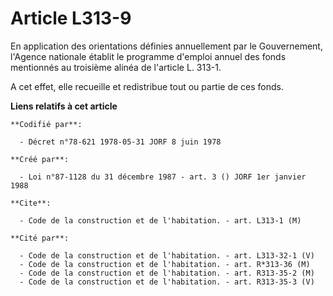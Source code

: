 # Article L313-9

En application des orientations définies annuellement par le Gouvernement, l'Agence nationale établit le programme d'emploi
annuel des fonds mentionnés au troisième alinéa de l'article L. 313-1.

A cet effet, elle recueille et redistribue tout ou partie de ces fonds.

**Liens relatifs à cet article**

	**Codifié par**:

	  - Décret n°78-621 1978-05-31 JORF 8 juin 1978

	**Créé par**:

	  - Loi n°87-1128 du 31 décembre 1987 - art. 3 () JORF 1er janvier 1988

	**Cite**:

	  - Code de la construction et de l'habitation. - art. L313-1 (M)

	**Cité par**:

	  - Code de la construction et de l'habitation. - art. L313-32-1 (V)
	  - Code de la construction et de l'habitation. - art. R*313-36 (M)
	  - Code de la construction et de l'habitation. - art. R313-35-2 (M)
	  - Code de la construction et de l'habitation. - art. R313-35-3 (V)
